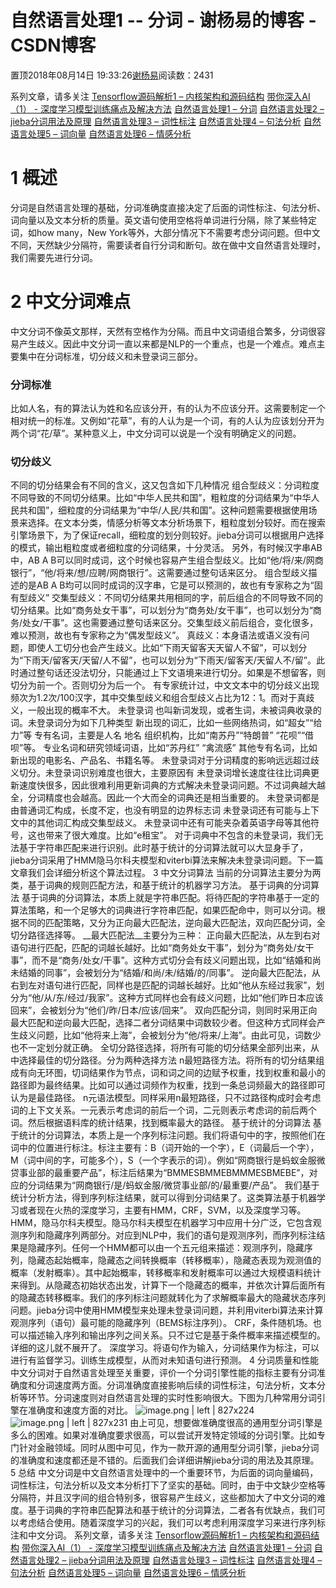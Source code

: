 
# 自然语言处理1 -- 分词 - 谢杨易的博客 - CSDN博客

置顶2018年08月14日 19:33:26[谢杨易](https://me.csdn.net/u013510838)阅读数：2431


系列文章，请多关注
[Tensorflow源码解析1 – 内核架构和源码结构](https://blog.csdn.net/u013510838/article/details/84103503)
[带你深入AI（1） - 深度学习模型训练痛点及解决方法](https://blog.csdn.net/u013510838/article/details/79835563)
[自然语言处理1 – 分词](https://blog.csdn.net/u013510838/article/details/81673016)
[自然语言处理2 – jieba分词用法及原理](https://blog.csdn.net/u013510838/article/details/81738431)
[自然语言处理3 – 词性标注](https://blog.csdn.net/u013510838/article/details/81907121)
[自然语言处理4 – 句法分析](https://blog.csdn.net/u013510838/article/details/81976427)
[自然语言处理5 – 词向量](https://blog.csdn.net/u013510838/article/details/82108381)
[自然语言处理6 – 情感分析](https://blog.csdn.net/u013510838/article/details/82558797)
# 1 概述
分词是自然语言处理的基础，分词准确度直接决定了后面的词性标注、句法分析、词向量以及文本分析的质量。英文语句使用空格将单词进行分隔，除了某些特定词，如how many，New York等外，大部分情况下不需要考虑分词问题。但中文不同，天然缺少分隔符，需要读者自行分词和断句。故在做中文自然语言处理时，我们需要先进行分词。
# 2 中文分词难点
中文分词不像英文那样，天然有空格作为分隔。而且中文词语组合繁多，分词很容易产生歧义。因此中文分词一直以来都是NLP的一个重点，也是一个难点。难点主要集中在分词标准，切分歧义和未登录词三部分。
### 分词标准
比如人名，有的算法认为姓和名应该分开，有的认为不应该分开。这需要制定一个相对统一的标准。又例如“花草”，有的人认为是一个词，有的人认为应该划分开为两个词“花/草”。某种意义上，中文分词可以说是一个没有明确定义的问题。
### 切分歧义
不同的切分结果会有不同的含义，这又包含如下几种情况
组合型歧义：分词粒度不同导致的不同切分结果。比如“中华人民共和国”，粗粒度的分词结果为“中华人民共和国”，细粒度的分词结果为“中华/人民/共和国”。这种问题需要根据使用场景来选择。在文本分类，情感分析等文本分析场景下，粗粒度划分较好。而在搜索引擎场景下，为了保证recall，细粒度的划分则较好。jieba分词可以根据用户选择的模式，输出粗粒度或者细粒度的分词结果，十分灵活。
另外，有时候汉字串AB中，AB A B可以同时成词，这个时候也容易产生组合型歧义。比如“他/将/来/网商银行”，“他/将来/想/应聘/网商银行”。这需要通过整句话来区分。
组合型歧义描述的是AB A B均可以同时成词的汉字串，它是可以预测的，故也有专家称之为“固有型歧义”
交集型歧义：不同切分结果共用相同的字，前后组合的不同导致不同的切分结果。比如“商务处女干事”，可以划分为“商务处/女干事”，也可以划分为“商务/处女/干事”。这也需要通过整句话来区分。交集型歧义前后组合，变化很多，难以预测，故也有专家称之为“偶发型歧义”。
真歧义：本身语法或语义没有问题，即使人工切分也会产生歧义。比如“下雨天留客天天留人不留”，可以划分为“下雨天/留客天/天留/人不留”，也可以划分为“下雨天/留客天/天留人不/留”。此时通过整句话还没法切分，只能通过上下文语境来进行切分。如果是不想留客，则切分为前一个。否则切分为后一个。
有专家统计过，中文文本中的切分歧义出现频次为1.2次/100汉字，其中交集型歧义和组合型歧义占比为12：1。而对于真歧义，一般出现的概率不大。
未登录词
也叫新词发现，或者生词，未被词典收录的词。未登录词分为如下几种类型
新出现的词汇，比如一些网络热词，如“超女”“给力”等
专有名词，主要是人名 地名 组织机构，比如“南苏丹”“特朗普” “花呗”“借呗”等。
专业名词和研究领域词语，比如“苏丹红” “禽流感”
其他专有名词，比如新出现的电影名、产品名、书籍名等。
未登录词对于分词精度的影响远远超过歧义切分。未登录词识别难度也很大，主要原因有
未登录词增长速度往往比词典更新速度快很多，因此很难利用更新词典的方式解决未登录词问题。不过词典越大越全，分词精度也会越高。因此一个大而全的词典还是相当重要的。
未登录词都是由普通词汇构成，长度不定，也没有明显的边界标志词
未登录词还有可能与上下文中的其他词汇构成交集型歧义。
未登录词中还有可能夹杂着英语字母等其他符号，这也带来了很大难度。比如“e租宝”。
对于词典中不包含的未登录词，我们无法基于字符串匹配来进行识别。此时基于统计的分词算法就可以大显身手了，jieba分词采用了HMM隐马尔科夫模型和viterbi算法来解决未登录词问题。下一篇文章我们会详细分析这个算法过程。
3 中文分词算法
当前的分词算法主要分为两类，基于词典的规则匹配方法，和基于统计的机器学习方法。
基于词典的分词算法
基于词典的分词算法，本质上就是字符串匹配。将待匹配的字符串基于一定的算法策略，和一个足够大的词典进行字符串匹配，如果匹配命中，则可以分词。根据不同的匹配策略，又分为正向最大匹配法，逆向最大匹配法，双向匹配分词，全切分路径选择等。
__最大匹配法__主要分为三种：
正向最大匹配法，从左到右对语句进行匹配，匹配的词越长越好。比如“商务处女干事”，划分为“商务处/女干事”，而不是“商务/处女/干事”。这种方式切分会有歧义问题出现，比如“结婚和尚未结婚的同事”，会被划分为“结婚/和尚/未/结婚/的/同事”。
逆向最大匹配法，从右到左对语句进行匹配，同样也是匹配的词越长越好。比如“他从东经过我家”，划分为“他/从/东/经过/我家”。这种方式同样也会有歧义问题，比如“他们昨日本应该回来”，会被划分为“他们/昨/日本/应该/回来”。
双向匹配分词，则同时采用正向最大匹配和逆向最大匹配，选择二者分词结果中词数较少者。但这种方式同样会产生歧义问题，比如“他将来上海”，会被划分为“他/将来/上海”。由此可见，词数少也不一定划分就正确。
全切分路径选择，将所有可能的切分结果全部列出来，从中选择最佳的切分路径。分为两种选择方法
n最短路径方法。将所有的切分结果组成有向无环图，切词结果作为节点，词和词之间的边赋予权重，找到权重和最小的路径即为最终结果。比如可以通过词频作为权重，找到一条总词频最大的路径即可认为是最佳路径。
n元语法模型。同样采用n最短路径，只不过路径构成时会考虑词的上下文关系。一元表示考虑词的前后一个词，二元则表示考虑词的前后两个词。然后根据语料库的统计结果，找到概率最大的路径。
基于统计的分词算法
基于统计的分词算法，本质上是一个序列标注问题。我们将语句中的字，按照他们在词中的位置进行标注。标注主要有：B（词开始的一个字），E（词最后一个字），M（词中间的字，可能多个），S（一个字表示的词）。例如“网商银行是蚂蚁金服微贷事业部的最重要产品”，标注后结果为“BMMESBMMEBMMMESBMEBE”，对应的分词结果为“网商银行/是/蚂蚁金服/微贷事业部/的/最重要/产品”。
我们基于统计分析方法，得到序列标注结果，就可以得到分词结果了。这类算法基于机器学习或者现在火热的深度学习，主要有HMM，CRF，SVM，以及深度学习等。
HMM，隐马尔科夫模型。隐马尔科夫模型在机器学习中应用十分广泛，它包含观测序列和隐藏序列两部分。对应到NLP中，我们的语句是观测序列，而序列标注结果是隐藏序列。任何一个HMM都可以由一个五元组来描述：观测序列，隐藏序列，隐藏态起始概率，隐藏态之间转换概率（转移概率），隐藏态表现为观测值的概率（发射概率）。其中起始概率，转移概率和发射概率可以通过大规模语料统计来得到。从隐藏态初始状态出发，计算下一个隐藏态的概率，并依次计算后面所有的隐藏态转移概率。我们的序列标注问题就转化为了求解概率最大的隐藏状态序列问题。jieba分词中使用HMM模型来处理未登录词问题，并利用viterbi算法来计算观测序列（语句）最可能的隐藏序列（BEMS标注序列）。
CRF，条件随机场。也可以描述输入序列和输出序列之间关系。只不过它是基于条件概率来描述模型的。详细的这儿就不展开了。
深度学习。将语句作为输入，分词结果作为标注，可以进行有监督学习。训练生成模型，从而对未知语句进行预测。
4 分词质量和性能
中文分词对于自然语言处理至关重要，评价一个分词引擎性能的指标主要有分词准确度和分词速度两方面。分词准确度直接影响后续的词性标注，句法分析，文本分析等环节。分词速度则对自然语言处理的实时性影响很大。下图为几种常用分词引擎在准确度和速度方面的对比。
![image.png | left | 827x224](https://cdn.nlark.com/lark/0/2018/png/9304/1534240093876-5ef01e7c-e6c4-4992-b662-887ef9a0a2b0.png)
![image.png | left | 827x231](https://cdn.nlark.com/lark/0/2018/png/9304/1534240118386-bdef8140-e5a3-4558-a890-dbc004590b28.png)
由上可见，想要做准确度很高的通用型分词引擎是多么的困难。如果对准确度要求很高，可以尝试开发特定领域的分词引擎。比如专门针对金融领域。同时从图中可见，作为一款开源的通用型分词引擎，jieba分词的准确度和速度都还是不错的。后面我们会详细讲解jieba分词的用法及其原理。
5 总结
中文分词是中文自然语言处理中的一个重要环节，为后面的词向量编码，词性标注，句法分析以及文本分析打下了坚实的基础。同时，由于中文缺少空格等分隔符，并且汉字间的组合特别多，很容易产生歧义，这些都加大了中文分词的难度。基于词典的字符串匹配算法和基于统计的分词算法，二者各有优缺点，我们可以考虑结合使用。随着深度学习的兴起，我们可以考虑利用深度学习来进行序列标注和中文分词。
系列文章，请多关注
[Tensorflow源码解析1 – 内核架构和源码结构](https://blog.csdn.net/u013510838/article/details/84103503)
[带你深入AI（1） - 深度学习模型训练痛点及解决方法](https://blog.csdn.net/u013510838/article/details/79835563)
[自然语言处理1 – 分词](https://blog.csdn.net/u013510838/article/details/81673016)
[自然语言处理2 – jieba分词用法及原理](https://blog.csdn.net/u013510838/article/details/81738431)
[自然语言处理3 – 词性标注](https://blog.csdn.net/u013510838/article/details/81907121)
[自然语言处理4 – 句法分析](https://blog.csdn.net/u013510838/article/details/81976427)
[自然语言处理5 – 词向量](https://blog.csdn.net/u013510838/article/details/82108381)
[自然语言处理6 – 情感分析](https://blog.csdn.net/u013510838/article/details/82558797)

